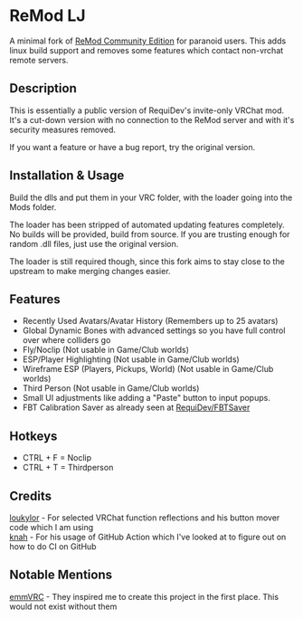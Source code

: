 # ReMod LJ

A minimal fork of [ReMod Community Edition](https://github.com/RequiDev/ReModCE) for paranoid users.
This adds linux build support and removes some features which contact non-vrchat remote servers.

## Description

This is essentially a public version of RequiDev's invite-only VRChat mod. It's a cut-down version with no connection to the ReMod server and with it's security measures removed.  

If you want a feature or have a bug report, try the original version.

## Installation & Usage

Build the dlls and put them in your VRC folder, with the loader going into the Mods folder.  

The loader has been stripped of automated updating features completely.
No builds will be provided, build from source.
If you are trusting enough for random .dll files, just use the original version.

The loader is still required though, since this fork aims to stay close to the upstream to make merging changes easier.

## Features

* Recently Used Avatars/Avatar History (Remembers up to 25 avatars)
* Global Dynamic Bones with advanced settings so you have full control over where colliders go
* Fly/Noclip (Not usable in Game/Club worlds)
* ESP/Player Highlighting (Not usable in Game/Club worlds)
* Wireframe ESP (Players, Pickups, World) (Not usable in Game/Club worlds)
* Third Person (Not usable in Game/Club worlds)
* Small UI adjustments like adding a "Paste" button to input popups.
* FBT Calibration Saver as already seen at [RequiDev/FBTSaver](https://github.com/RequiDev/FBTSaver)

## Hotkeys

* CTRL + F = Noclip
* CTRL + T = Thirdperson

## Credits

[loukylor](https://github.com/loukylor) - For selected VRChat function reflections and his button mover code which I am using  
[knah](https://github.com/knah) - For his usage of GitHub Action which I've looked at to figure out on how to do CI on GitHub

## Notable Mentions

[emmVRC](https://github.com/emmVRC) - They inspired me to create this project in the first place. This would not exist without them  
